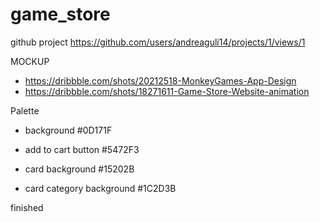 # game_store
github project
https://github.com/users/andreaguli14/projects/1/views/1


MOCKUP
* https://dribbble.com/shots/20212518-MonkeyGames-App-Design
* https://dribbble.com/shots/18271611-Game-Store-Website-animation

Palette 

* background #0D171F

* add to cart button #5472F3

* card background #15202B

* card category background #1C2D3B

finished